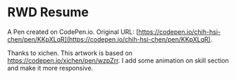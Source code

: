 # RWD Resume

A Pen created on CodePen.io. Original URL: [https://codepen.io/chih-hsi-chen/pen/KKpXLqR](https://codepen.io/chih-hsi-chen/pen/KKpXLqR).

Thanks to xichen.
This artwork is based on https://codepen.io/xichen/pen/wzpZrr.
I add some animation on skill section and make it more responsive.
